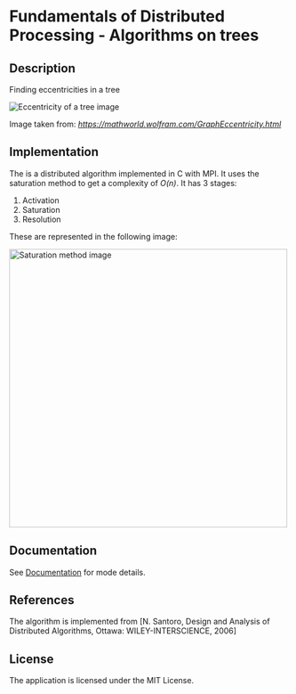 # Fundamentals of Distributed Processing - Algorithms on trees

## Description
Finding eccentricities in a tree

![Eccentricity of a tree image](https://mathworld.wolfram.com/images/eps-gif/GraphEccentricities_900.gif)

Image taken from: <i>https://mathworld.wolfram.com/GraphEccentricity.html</i>

## Implementation
The  is a distributed algorithm implemented in C with MPI.  It uses the saturation method to get a complexity of <i>O(n)</i>. It has 3 stages:
1. Activation
1. Saturation
1. Resolution

These are represented in the following image:

<img src="https://slideplayer.com/slide/13580230/82/images/7/1%29+2%29+3%29+leaf+internal+Saturated+node+init+WAKE-UP+WAKE-UP+WAKE-UP.jpg" width="500" alt="Saturation method image">

## Documentation
See [Documentation](documentation.pdf) for mode details.

## References
The algorithm is implemented from [N. Santoro, Design and Analysis of Distributed Algorithms, Ottawa: WILEY-INTERSCIENCE, 2006]

## License
The application is licensed under the MIT License.